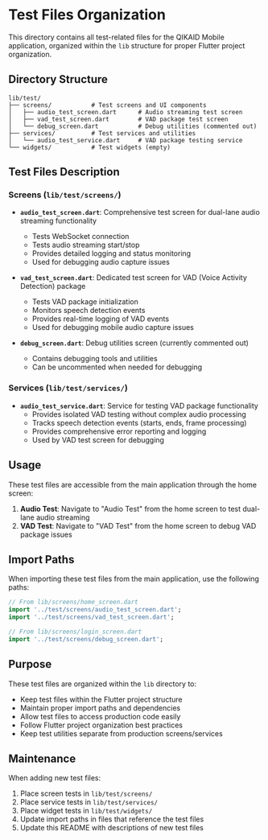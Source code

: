 # Test Files Organization

This directory contains all test-related files for the QIKAID Mobile application, organized within the `lib` structure for proper Flutter project organization.

## Directory Structure

```
lib/test/
├── screens/           # Test screens and UI components
│   ├── audio_test_screen.dart      # Audio streaming test screen
│   ├── vad_test_screen.dart        # VAD package test screen
│   └── debug_screen.dart           # Debug utilities (commented out)
├── services/          # Test services and utilities
│   └── audio_test_service.dart     # VAD package testing service
└── widgets/           # Test widgets (empty)
```

## Test Files Description

### Screens (`lib/test/screens/`)

- **`audio_test_screen.dart`**: Comprehensive test screen for dual-lane audio streaming functionality
  - Tests WebSocket connection
  - Tests audio streaming start/stop
  - Provides detailed logging and status monitoring
  - Used for debugging audio capture issues

- **`vad_test_screen.dart`**: Dedicated test screen for VAD (Voice Activity Detection) package
  - Tests VAD package initialization
  - Monitors speech detection events
  - Provides real-time logging of VAD events
  - Used for debugging mobile audio capture issues

- **`debug_screen.dart`**: Debug utilities screen (currently commented out)
  - Contains debugging tools and utilities
  - Can be uncommented when needed for debugging

### Services (`lib/test/services/`)

- **`audio_test_service.dart`**: Service for testing VAD package functionality
  - Provides isolated VAD testing without complex audio processing
  - Tracks speech detection events (starts, ends, frame processing)
  - Provides comprehensive error reporting and logging
  - Used by VAD test screen for debugging

## Usage

These test files are accessible from the main application through the home screen:

1. **Audio Test**: Navigate to "Audio Test" from the home screen to test dual-lane audio streaming
2. **VAD Test**: Navigate to "VAD Test" from the home screen to debug VAD package issues

## Import Paths

When importing these test files from the main application, use the following paths:

```dart
// From lib/screens/home_screen.dart
import '../test/screens/audio_test_screen.dart';
import '../test/screens/vad_test_screen.dart';

// From lib/screens/login_screen.dart
import '../test/screens/debug_screen.dart';
```

## Purpose

These test files are organized within the `lib` directory to:
- Keep test files within the Flutter project structure
- Maintain proper import paths and dependencies
- Allow test files to access production code easily
- Follow Flutter project organization best practices
- Keep test utilities separate from production screens/services

## Maintenance

When adding new test files:
1. Place screen tests in `lib/test/screens/`
2. Place service tests in `lib/test/services/`
3. Place widget tests in `lib/test/widgets/`
4. Update import paths in files that reference the test files
5. Update this README with descriptions of new test files
